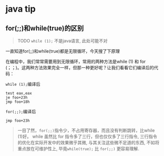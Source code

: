 # java tip

## for(;;)和while(true)的区别

> TODO `while (1);` 不是java语言, 此处可能不对

一直知道for(;;)和while(true)都是无限循环，今天搜了下原理

在编程中，我们常常需要用到无限循环，常用的两种方法是while (1) 和 for (；；)。这两种方法效果完全一样，但那一种更好呢？让我们看看它们编译后的代码：

`while (1);`编译后

   ```assembly
   test eax,eax
   je foo+23h
   jmp foo+18h
   ```

`for(;;);`编译后

   ```assembly
   jmp foo+23h
   ```

> 一目了然，`for(;;)`指令少，不占用寄存器，而且没有判断跳转，比while (1)好。
> while 虽然比 for 指令多了三行，但也仅仅多了三行指令, 三行指令的优化在实际开发中的效果微乎其微, 与其关注这些微不足道的东西, 不如将重点放在可维护性上, 毕竟`while(true);` 比 `for(;;)` 更容易理解.
